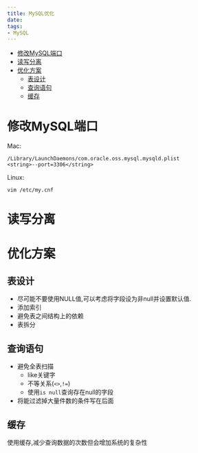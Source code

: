 ```yaml
---
title: MySQL优化
date: 
tags:
- MySQL
---
```


<!-- TOC -->

- [修改MySQL端口](#修改mysql端口)
- [读写分离](#读写分离)
- [优化方案](#优化方案)
    - [表设计](#表设计)
    - [查询语句](#查询语句)
    - [缓存](#缓存)

<!-- /TOC -->

# 修改MySQL端口

Mac:
```
/Library/LaunchDaemons/com.oracle.oss.mysql.mysqld.plist
<string>--port=3306</string>
```

Linux:
```
vim /etc/my.cnf

```


# 读写分离

# 优化方案

## 表设计

* 尽可能不要使用NULL值,可以考虑将字段设为非null并设置默认值.
* 添加索引
* 避免表之间结构上的依赖
* 表拆分

## 查询语句

* 避免全表扫描
  - like关键字
  - 不等关系(`<>`,`!=`)
  - 使用`is null`查询存在null的字段
* 将能过滤掉大量件数的条件写在后面

## 缓存

使用缓存,减少查询数据的次数但会增加系统的复杂性